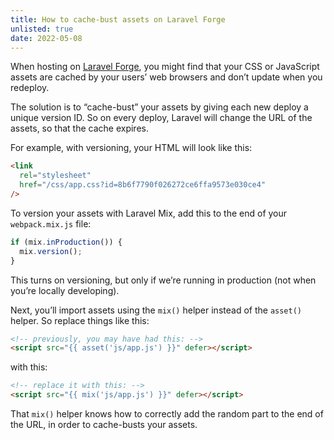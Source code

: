 ```yaml
---
title: How to cache-bust assets on Laravel Forge
unlisted: true
date: 2022-05-08
---
```


When hosting on [Laravel Forge](https://forge.laravel.com), you might find that your CSS or JavaScript assets are cached by your users’ web browsers and don’t update when you redeploy.

The solution is to “cache-bust” your assets by giving each new deploy a unique version ID. So on every deploy, Laravel will change the URL of the assets, so that the cache expires.

For example, with versioning, your HTML will look like this:

```html
<link
  rel="stylesheet"
  href="/css/app.css?id=8b6f7790f026272ce6ffa9573e030ce4"
/>
```

To version your assets with Laravel Mix, add this to the end of your `webpack.mix.js` file:

```js
if (mix.inProduction()) {
  mix.version();
}
```

This turns on versioning, but only if we’re running in production (not when you’re locally developing).

Next, you’ll import assets using the `mix()` helper instead of the `asset()` helper. So replace things like this:

```html
<!-- previously, you may have had this: -->
<script src="{{ asset('js/app.js') }}" defer></script>
```

with this:

```html
<!-- replace it with this: -->
<script src="{{ mix('js/app.js') }}" defer></script>
```

That `mix()` helper knows how to correctly add the random part to the end of the URL, in order to cache-busts your assets.
